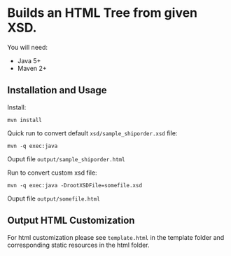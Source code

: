 # Builds an HTML Tree from given XSD.

You will need:
* Java 5+
* Maven 2+


## Installation and Usage

Install:

	mvn install

Quick run to convert default `xsd/sample_shiporder.xsd` file:

	mvn -q exec:java

Ouput file `output/sample_shiporder.html`

Run to convert custom xsd file:

	mvn -q exec:java -DrootXSDFile=somefile.xsd

Ouput file `output/somefile.html` 

## Output HTML Customization

For html customization please see `template.html` in the template folder and corresponding static resources in the html folder. 